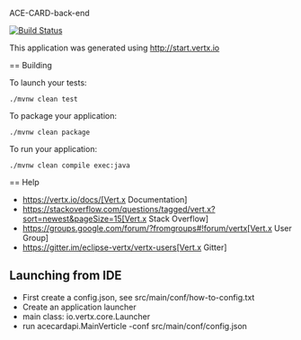 ACE-CARD-back-end

[![Build Status](https://travis-ci.com/anti-social-engineers/AceCardAPI.svg?branch=master)](https://travis-ci.com/anti-social-engineers/AceCardAPI)

This application was generated using http://start.vertx.io

== Building

To launch your tests:
```
./mvnw clean test
```

To package your application:
```
./mvnw clean package
```

To run your application:
```
./mvnw clean compile exec:java
```

== Help

* https://vertx.io/docs/[Vert.x Documentation]
* https://stackoverflow.com/questions/tagged/vert.x?sort=newest&pageSize=15[Vert.x Stack Overflow]
* https://groups.google.com/forum/?fromgroups#!forum/vertx[Vert.x User Group]
* https://gitter.im/eclipse-vertx/vertx-users[Vert.x Gitter]


## Launching from IDE
* First create a config.json, see src/main/conf/how-to-config.txt
* Create an application launcher
* main class: io.vertx.core.Launcher
* run acecardapi.MainVerticle -conf src/main/conf/config.json
